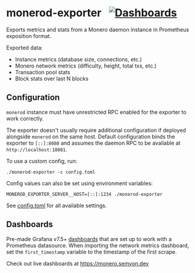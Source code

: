 # monerod-exporter &nbsp; [![Dashboards](https://img.shields.io/badge/-dashboards-blue.svg?logo=grafana)](https://monero.semyon.dev)

Exports metrics and stats from a Monero daemon instance in Prometheus exposition format.

Exported data:

- Instance metrics (database size, connections, etc.) 
- Monero network metrics (difficulty, height, total txs, etc.)
- Transaction pool stats
- Block stats over last N blocks

## Configuration

`monerod` instance must have unrestricted RPC enabled for the exporter to work correctly.

The exporter doesn't usually require additional configuration if deployed alongside `monerod` on the same host. Default configuration binds the exporter to `[::]:8080` and assumes the daemon RPC to be available at `http://localhost:18081`.

To use a custom config, run:

```
./monerod-exporter -c config.toml
```

Config values can also be set using environment variables:

```
MONEROD_EXPORTER_SERVER__HOST=[::]:1234 ./monerod-exporter
```

See [config.toml](./config.toml) for all available settings.

## Dashboards

Pre-made Grafana v7.5+ [dashboards](./dashboards) that are set up to work with a Prometheus datasource. When importing the network metrics dashboard, set the `first_timestamp` variable to the timestamp of the first scrape.

Check out live dashboards at https://monero.semyon.dev

